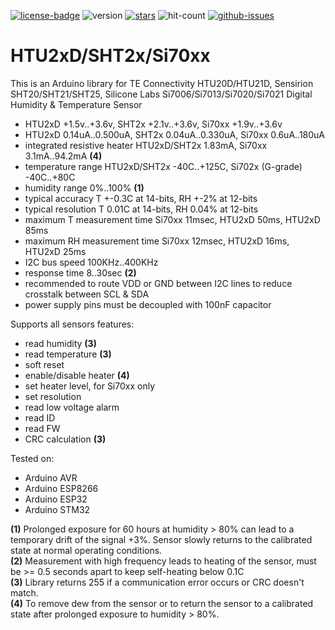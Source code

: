 [![license-badge][]][license] ![version] [![stars][]][stargazers] ![hit-count] [![github-issues][]][issues]

# HTU2xD/SHT2x/Si70xx 

This is an Arduino library for TE Connectivity HTU20D/HTU21D, Sensirion SHT20/SHT21/SHT25, Silicone Labs Si7006/Si7013/Si7020/Si7021 Digital Humidity & Temperature Sensor

- HTU2xD +1.5v..+3.6v, SHT2x +2.1v..+3.6v, Si70xx +1.9v..+3.6v
- HTU2xD 0.14uA..0.500uA, SHT2x 0.04uA..0.330uA, Si70xx 0.6uA..180uA
- integrated resistive heater HTU2xD/SHT2x 1.83mA, Si70xx 3.1mA..94.2mA **(4)**
- temperature range HTU2xD/SHT2x -40C..+125C, Si702x (G-grade) -40C..+80C
- humidity range 0%..100% **(1)**
- typical accuracy T +-0.3C at 14-bits, RH +-2% at 12-bits
- typical resolution T 0.01C at 14-bits, RH 0.04% at 12-bits
- maximum T measurement time Si70xx 11msec, HTU2xD 50ms, HTU2xD 85ms
- maximum RH measurement time Si70xx 12msec, HTU2xD 16ms, HTU2xD 25ms
- I2C bus speed 100KHz..400KHz
- response time 8..30sec **(2)**
- recommended to route VDD or GND between I2C lines to reduce crosstalk between SCL & SDA
- power supply pins must be decoupled with 100nF capacitor

Supports all sensors features:
- read humidity **(3)**
- read temperature **(3)**
- soft reset
- enable/disable heater **(4)**
- set heater level, for Si70xx only
- set resolution
- read low voltage alarm
- read ID
- read FW
- CRC calculation **(3)**

Tested on:
- Arduino AVR
- Arduino ESP8266
- Arduino ESP32
- Arduino STM32

**(1)** Prolonged exposure for 60 hours at humidity > 80% can lead to a temporary drift of the signal +3%. Sensor slowly returns to the calibrated state at normal operating conditions.<br>
**(2)** Measurement with high frequency leads to heating of the sensor, must be >= 0.5 seconds apart to keep self-heating below 0.1C<br>
**(3)** Library returns 255 if a communication error occurs or CRC doesn't match.<br>
**(4)** To remove dew from the sensor or to return the sensor to a calibrated state after prolonged exposure to humidity > 80%.

[license-badge]: https://img.shields.io/badge/License-GPLv3-blue.svg
[license]:       https://choosealicense.com/licenses/gpl-3.0/
[version]:       https://img.shields.io/badge/Version-1.0.0-green.svg
[stars]:         https://img.shields.io/github/stars/enjoyneering/HTU2xD_SHT2x_Si70xx.svg
[stargazers]:    https://github.com/enjoyneering/HTU2xD_SHT2x_Si70xx/stargazers
[hit-count]:     https://hits.seeyoufarm.com/api/count/incr/badge.svg?url=https%3A%2F%2Fgithub.com%2Fenjoyneering%2FHTU2xD_SHT2x_Si70xx&count_bg=%2379C83D&title_bg=%23555555&icon=&icon_color=%23E7E7E7&title=hits&edge_flat=false
[github-issues]: https://img.shields.io/github/issues/enjoyneering/HTU2xD_SHT2x_Si70xx.svg
[issues]:        https://github.com/enjoyneering/HTU2xD_SHT2x_Si70xx/issues/
